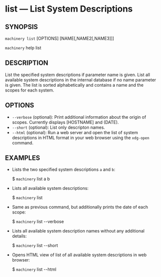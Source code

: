 
# list — List System Descriptions

## SYNOPSIS

`machinery list` [OPTIONS] [NAME[,NAME2[,NAME3]]]

`machinery` help list


## DESCRIPTION

List the specified system descriptions if parameter name is given.
List all available system descriptions in the internal database if no name parameter is given.
The list is sorted alphabetically and contains a name and the
scopes for each system.


## OPTIONS

  * `--verbose` (optional):
    Print additional information about the origin of scopes.
    Currently displays [HOSTNAME] and (DATE).
  * `--short` (optional):
    List only descripton names.
  * `--html` (optional):
    Run a web server and open the list of system descriptions in HTML format in
    your web browser using the `xdg-open` command.


## EXAMPLES

  * Lists the two specified system descriptions `a` and `b`:

    $ `machinery` list a b

  * Lists all available system descriptions:

    $ `machinery` list

  * Same as previous command, but additionally prints the date of each scope:

    $ `machinery` list --verbose

  * Lists all available system description names without any additional details:

    $ `machinery` list --short

  * Opens HTML view of list of all available system descriptions in web browser:

    $ `machinery` list --html
